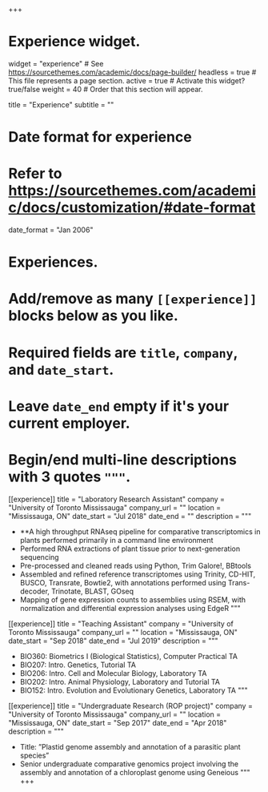 +++
# Experience widget.
widget = "experience"  # See https://sourcethemes.com/academic/docs/page-builder/
headless = true  # This file represents a page section.
active = true  # Activate this widget? true/false
weight = 40  # Order that this section will appear.

title = "Experience"
subtitle = ""

# Date format for experience
#   Refer to https://sourcethemes.com/academic/docs/customization/#date-format
date_format = "Jan 2006"

# Experiences.
#   Add/remove as many `[[experience]]` blocks below as you like.
#   Required fields are `title`, `company`, and `date_start`.
#   Leave `date_end` empty if it's your current employer.
#   Begin/end multi-line descriptions with 3 quotes `"""`.
[[experience]]
  title = "Laboratory Research Assistant"
  company = "University of Toronto Mississauga"
  company_url = ""
  location = "Mississauga, ON"
  date_start = "Jul 2018"
  date_end = ""
  description = """
  * **A high throughput RNAseq pipeline for comparative transcriptomics in plants performed primarily in a command line environment
  * Performed RNA extractions of plant tissue prior to next-generation sequencing
  * Pre-processed and cleaned reads using Python, Trim Galore!, BBtools
  * Assembled and refined reference transcriptomes using Trinity, CD-HIT, BUSCO, Transrate, Bowtie2, with annotations performed using         Trans-decoder, Trinotate, BLAST, GOseq
  * Mapping of gene expression counts to assemblies using RSEM, with normalization and differential expression analyses using EdgeR
  """

[[experience]]
  title = "Teaching Assistant"
  company = "University of Toronto Mississauga"
  company_url = ""
  location = "Mississauga, ON"
  date_start = "Sep 2018"
  date_end = "Jul 2019"
  description = """
  * BIO360: Biometrics I (Biological Statistics), Computer Practical TA
  * BIO207: Intro. Genetics, Tutorial TA
  * BIO206: Intro. Cell and Molecular Biology, Laboratory TA
  * BIO202: Intro. Animal Physiology, Laboratory and Tutorial TA
  * BIO152: Intro. Evolution and Evolutionary Genetics, Laboratory TA
  """

[[experience]]
  title = "Undergraduate Research (ROP project)"
  company = "University of Toronto Mississauga"
  company_url = ""
  location = "Mississauga, ON"
  date_start = "Sep 2017"
  date_end = "Apr 2018"
  description = """
  * Title: ”Plastid genome assembly and annotation of a parasitic plant species”
  * Senior undergraduate comparative genomics project involving the assembly and annotation of a chloroplast genome using Geneious
  """
+++
